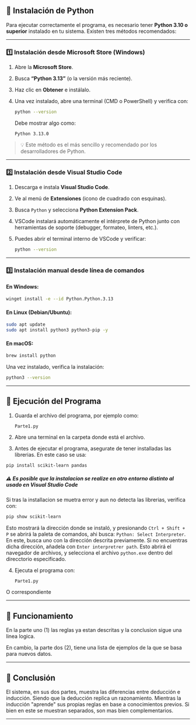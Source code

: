


## 🐍 Instalación de Python

Para ejecutar correctamente el programa, es necesario tener **Python 3.10 o superior** instalado en tu sistema.
Existen tres métodos recomendados:

---

### **1️⃣ Instalación desde Microsoft Store (Windows)**

1. Abre la **Microsoft Store**.
2. Busca **“Python 3.13”** (o la versión más reciente).
3. Haz clic en **Obtener** e instálalo.
4. Una vez instalado, abre una terminal (CMD o PowerShell) y verifica con:

   ```bash
   python --version
   ```

   Debe mostrar algo como:

   ```
   Python 3.13.0
   ```

> 💡 Este método es el más sencillo y recomendado por los desarrolladores de Python.

---

### **2️⃣ Instalación desde Visual Studio Code**

1. Descarga e instala **Visual Studio Code**.
2. Ve al menú de **Extensiones** (icono de cuadrado con esquinas).
3. Busca `Python` y selecciona **Python Extension Pack**.
4. VSCode instalará automáticamente el intérprete de Python junto con herramientas de soporte (debugger, formateo, linters, etc.).
5. Puedes abrir el terminal interno de VSCode y verificar:

   ```bash
   python --version
   ```

---

### **3️⃣ Instalación manual desde línea de comandos**

#### En Windows:

```bash
winget install -e --id Python.Python.3.13
```

#### En Linux (Debian/Ubuntu):

```bash
sudo apt update
sudo apt install python3 python3-pip -y
```

#### En macOS:

```bash
brew install python
```

Una vez instalado, verifica la instalación:

```bash
python3 --version
```

---

## 🚀 Ejecución del Programa

1. Guarda el archivo del programa, por ejemplo como:

   ```
   Parte1.py
   ```

2. Abre una terminal en la carpeta donde está el archivo.

3. Antes de ejecutar el programa, asegurate de tener installadas las librerias. En este caso se usa:

```bash
pip install scikit-learn pandas
```
##### :warning: Es posible que la instalacion se realize en otro entorno distinto al usado en Visual Studio Code
Si tras la installacion se muetra error y aun no detecta las librerias, verifica con:

```bash
pip show scikit-learn
```

Esto mostrará la dirección donde se instaló, y presionando `Ctrl + Shift + P` se abrirá la paleta de comandos, ahi busca: `Python: Select Interpreter`. En este, busca uno con la dirección descrita previamente.
Si no encuentras dicha dirección, añadela con `Enter interpretrer path`. Esto abrirá el navegador de archivos, y selecciona el archivo `python.exe` dentro del direcctorio especificado.

4. Ejecuta el programa con:

   ```bash
   Parte1.py
   ```
O correspondiente

---

## 🤖 Funcionamiento

En la parte uno (1) las reglas ya estan descritas y la conclusion sigue una linea logica.

En cambio, la parte dos (2), tiene una lista de ejemplos de la que se basa para nuevos datos.

---

## 🧩 Conclusión

El sistema, en sus dos partes, muestra las diferencias entre deducción e inducción.
Siendo que la deducción replica un razonamiento. Mientras la inducción "aprende" sus propias reglas en base a conocimientos previos.
Si bien en este se muestran separados, son mas bien complementarios.

---